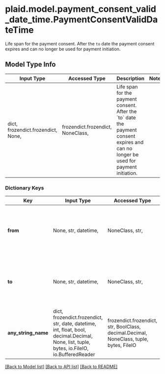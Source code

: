 # plaid.model.payment_consent_valid_date_time.PaymentConsentValidDateTime

Life span for the payment consent. After the `to` date the payment consent expires and can no longer be used for payment initiation.

## Model Type Info
Input Type | Accessed Type | Description | Notes
------------ | ------------- | ------------- | -------------
dict, frozendict.frozendict, None,  | frozendict.frozendict, NoneClass,  | Life span for the payment consent. After the &#x60;to&#x60; date the payment consent expires and can no longer be used for payment initiation. | 

### Dictionary Keys
Key | Input Type | Accessed Type | Description | Notes
------------ | ------------- | ------------- | ------------- | -------------
**from** | None, str, datetime,  | NoneClass, str,  | The date and time from which the consent should be active, in [ISO 8601](https://wikipedia.org/wiki/ISO_8601) format. | [optional] value must conform to RFC-3339 date-time
**to** | None, str, datetime,  | NoneClass, str,  | The date and time at which the consent expires, in [ISO 8601](https://wikipedia.org/wiki/ISO_8601) format. | [optional] value must conform to RFC-3339 date-time
**any_string_name** | dict, frozendict.frozendict, str, date, datetime, int, float, bool, decimal.Decimal, None, list, tuple, bytes, io.FileIO, io.BufferedReader | frozendict.frozendict, str, BoolClass, decimal.Decimal, NoneClass, tuple, bytes, FileIO | any string name can be used but the value must be the correct type | [optional]

[[Back to Model list]](../../README.md#documentation-for-models) [[Back to API list]](../../README.md#documentation-for-api-endpoints) [[Back to README]](../../README.md)

